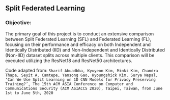 ## Split Federated Learning

### Objective:
The primary goal of this project is to conduct an extensive comparison between Split Federated Learning (SFL) and Federated Learning (FL), focusing on their performance and efficacy on both Independent and Identically Distributed (IID) and Non-Independent and Identically Distributed (Non-IID) dataset splits across multiple clients. This comparison will be executed utilizing the ResNet18 and ResNet50 architectures.

Code adapted from: `Sharif Abuadbba, Kyuyeon Kim, Minki Kim, Chandra Thapa, Seyit A. Camtepe, Yansong Gao, Hyoungshick Kim, Surya Nepal, ‘Can We Use Split Learning on 1D CNN Models for Privacy Preserving Training?’, The 15th ACM ASIA Conference on Computer and Communications Security (ACM ASIACCS 2020), Taipei, Taiwan, from June 1st to June 5th, 2020
`
